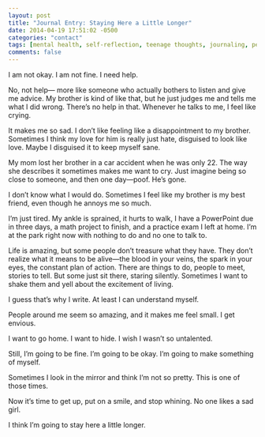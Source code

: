 ```yaml
---
layout: post
title: "Journal Entry: Staying Here a Little Longer"
date: 2014-04-19 17:51:02 -0500
categories: "contact"
tags: [mental health, self-reflection, teenage thoughts, journaling, personal growth, feeling misunderstood, coping strategies, emotional honesty, writing therapy, introspection]
comments: false
---
```

<!-- more -->I am not okay. I am not fine. I need help.

No, not help— more like someone who actually bothers to listen and give me advice. My brother is kind of like that, but he just judges me and tells me what I did wrong. There’s no help in that. Whenever he talks to me, I feel like crying.

It makes me so sad. I don’t like feeling like a disappointment to my brother. Sometimes I think my love for him is really just hate, disguised to look like love. Maybe I disguised it to keep myself sane.

My mom lost her brother in a car accident when he was only 22. The way she describes it sometimes makes me want to cry. Just imagine being so close to someone, and then one day—poof. He’s gone.

I don’t know what I would do. Sometimes I feel like my brother is my best friend, even though he annoys me so much.

I’m just tired. My ankle is sprained, it hurts to walk, I have a PowerPoint due in three days, a math project to finish, and a practice exam I left at home. I’m at the park right now with nothing to do and no one to talk to.

Life is amazing, but some people don’t treasure what they have. They don’t realize what it means to be alive—the blood in your veins, the spark in your eyes, the constant plan of action. There are things to do, people to meet, stories to tell. But some just sit there, staring silently. Sometimes I want to shake them and yell about the excitement of living.

I guess that’s why I write. At least I can understand myself.

People around me seem so amazing, and it makes me feel small. I get envious.

I want to go home. I want to hide. I wish I wasn’t so untalented.

Still, I’m going to be fine. I’m going to be okay. I’m going to make something of myself.

Sometimes I look in the mirror and think I’m not so pretty. This is one of those times.

Now it’s time to get up, put on a smile, and stop whining. No one likes a sad girl.

I think I’m going to stay here a little longer.
